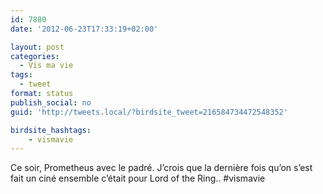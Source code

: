```yaml
---
id: 7880
date: '2012-06-23T17:33:19+02:00'

layout: post
categories:
  - Vis ma vie
tags:
  - tweet
format: status
publish_social: no
guid: 'http://tweets.local/?birdsite_tweet=216584734472548352'

birdsite_hashtags:
    - vismavie
---
```


Ce soir, Prometheus avec le padré. J’crois que la dernière fois qu’on s’est fait un ciné ensemble c’était pour Lord of the Ring.. #vismavie